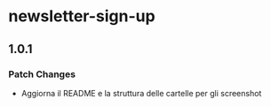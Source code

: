 # newsletter-sign-up

## 1.0.1

### Patch Changes

- Aggiorna il README e la struttura delle cartelle per gli screenshot
